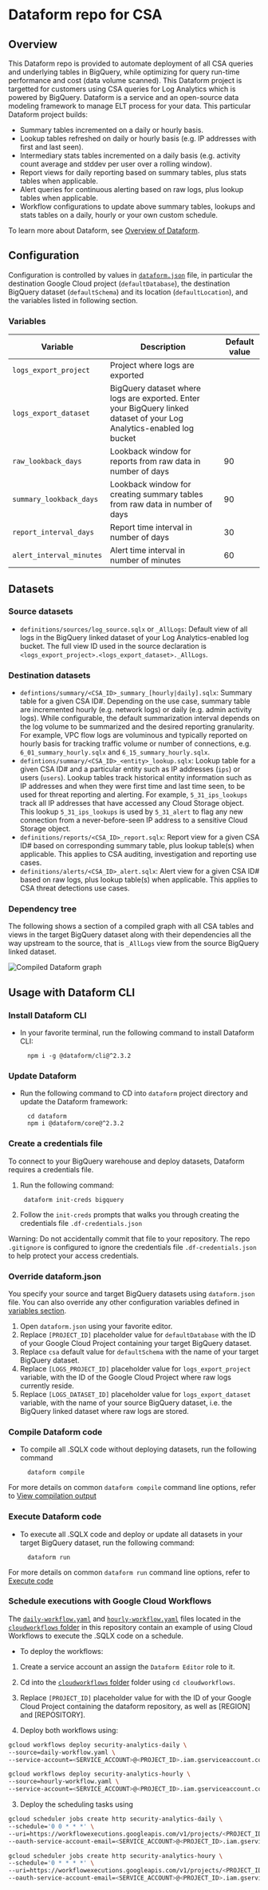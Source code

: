 # Dataform repo for CSA

## Overview

This Dataform repo is provided to automate deployment of all CSA queries and underlying tables in BigQuery, while optimizing for query run-time performance and cost (data volume scanned). This Dataform project is targetted for customers using CSA queries for Log Analytics which is powered by BigQuery. Dataform is a service and an open-source data modeling framework to manage ELT process for your data. This particular Dataform project builds:

- Summary tables incremented on a daily or hourly basis.
- Lookup tables refreshed on daily or hourly basis (e.g. IP addresses with first and last seen).
- Intermediary stats tables incremented on a daily basis (e.g. activity count average and stddev per user over a rolling window).
- Report views for daily reporting based on summary tables, plus stats tables when applicable.
- Alert queries for continuous alerting based on raw logs, plus lookup tables when applicable.
- Workflow configurations to update above summary tables, lookups and stats tables on a daily, hourly or your own custom schedule.

To learn more about Dataform, see [Overview of Dataform](https://cloud.google.com/dataform/docs/overview).

## Configuration

Configuration is controlled by values in [`dataform.json`](./dataform.json) file, in particular the destination Google Cloud project (`defaultDatabase`), the destination BigQuery dataset (`defaultSchema`) and its location (`defaultLocation`), and the variables listed in following section.

### Variables

| Variable | Description | Default value |
|---|---|---|
| `logs_export_project` | Project where logs are exported | |
| `logs_export_dataset` | BigQuery dataset where logs are exported. Enter your BigQuery linked dataset of your Log Analytics-enabled log bucket | |
| `raw_lookback_days` | Lookback window for reports from raw data in number of days | 90 |
| `summary_lookback_days` | Lookback window for creating summary tables from raw data in number of days | 90 |
| `report_interval_days` | Report time interval in number of days | 30 |
| `alert_interval_minutes` | Alert time interval in number of minutes | 60 |

## Datasets

### Source datasets

- `definitions/sources/log_source.sqlx` or `_AllLogs`: Default view of all logs in the BigQuery linked dataset of your Log Analytics-enabled log bucket. The full view ID used in the source declaration is `<logs_export_project>.<logs_export_dataset>._AllLogs`.

### Destination datasets
- `defintions/summary/<CSA_ID>_summary_[hourly|daily].sqlx`: Summary table for a given CSA ID#. Depending on the use case, summary table are incremented hourly (e.g. network logs) or daily (e.g. admin activity logs). While configurable, the default summarization interval depends on the log volume to be summarized and the desired reporting granularity. For example, VPC flow logs are voluminous and typically reported on hourly basis for tracking traffic volume or number of connections, e.g. `6_01_summary_hourly.sqlx` and `6_15_summary_hourly.sqlx`.
- `defintions/summary/<CSA_ID>_<entity>_lookup.sqlx`: Lookup table for a given CSA ID# and a particular entity such as IP addresses (`ips`) or users (`users`). Lookup tables track historical entity information such as IP addresses and when they were first time and last time seen, to be used for threat reporting and alerting. For example, `5_31_ips_lookups` track all IP addresses that have accessed any Cloud Storage object. This lookup `5_31_ips_lookups` is used by `5_31_alert` to flag any new connection from a never-before-seen IP address to a sensitive Cloud Storage object.
- `definitions/reports/<CSA_ID>_report.sqlx`: Report view for a given CSA ID# based on corresponding summary table, plus lookup table(s) when applicable. This applies to CSA auditing, investigation and reporting use cases.
- `definitions/alerts/<CSA_ID>_alert.sqlx`: Alert view for a given CSA ID# based on raw logs, plus lookup table(s) when applicable. This applies to CSA threat detections use cases.

### Dependency tree

The following shows a section of a compiled graph with all CSA tables and views in the target BigQuery dataset along with their dependencies all the way upstream to the source, that is `_AllLogs` view from the source BigQuery linked dataset.

![Compiled Dataform graph](../assets/csa_dataform_graph.png)


## Usage with Dataform CLI

### Install Dataform CLI

* In your favorite terminal, run the following command to install Dataform CLI:

        npm i -g @dataform/cli@^2.3.2

### Update Dataform

* Run the following command to CD into `dataform` project directory and update the Dataform framework:

        cd dataform
        npm i @dataform/core@^2.3.2

### Create a credentials file

To connect to your BigQuery warehouse and deploy datasets, Dataform requires a credentials file.

1. Run the following command:

        dataform init-creds bigquery

2. Follow the `init-creds` prompts that walks you through creating the credentials file `.df-credentials.json`

Warning: Do not accidentally commit that file to your repository. The repo `.gitignore` is configured to ignore the credentials file `.df-credentials.json` to help protect your access credentials.

### Override dataform.json

You specify your source and target BigQuery datasets using `dataform.json` file. You can also override any other configuration variables defined in [variables section](#variables).

1. Open `dataform.json` using your favorite editor.
2. Replace `[PROJECT_ID]` placeholder value for `defaultDatabase` with the ID of your Google Cloud Project containing your target BigQuery dataset.
3. Replace `csa` default value for `defaultSchema` with the name of your target BigQuery dataset.
4. Replace `[LOGS_PROJECT_ID]` placeholder value for `logs_export_project` variable, with the ID of the Google Cloud Project where raw logs currently reside.
5. Replace `[LOGS_DATASET_ID]` placeholder value for `logs_export_dataset` variable, with the name of your source BigQuery dataset, i.e. the BigQuery linked dataset where raw logs are stored.

### Compile Dataform code

* To compile all .SQLX code without deploying datasets, run the following command

        dataform compile

For more details on common `dataform compile` command line options, refer to [View compilation output](https://cloud.google.com/dataform/docs/use-dataform-cli#view_compilation_output)

### Execute Dataform code

* To execute all .SQLX code and deploy or update all datasets in your target BigQuery dataset, run the following command:

        dataform run

For more details on common `dataform run` command line options, refer to [Execute code](https://cloud.google.com/dataform/docs/use-dataform-cli#execute_code)

### Schedule executions with Google Cloud Workflows

The [`daily-workflow.yaml`](./cloudworkflows/daily-workflow.yml) and [`hourly-workflow.yaml`](./cloudworkflows/daily-workflow.yml) files located in the 
[`cloudworkflows` folder](./cloudworkflows/) in this repository contain an example of using Cloud Workflows to execute the .SQLX code on a schedule.

* To deploy the workflows:

1. Create a service account an assign the `Dataform Editor` role to it.
2. Cd into the [`cloudworkflows` folder](./cloudworkflows/) folder using `cd cloudworkflows`.
3. Replace `[PROJECT_ID]` placeholder value for with the ID of your Google Cloud Project containing the dataform repository, as well as [REGION] and [REPOSITORY].

4. Deploy both workflows using:
 ```bash
 gcloud workflows deploy security-analytics-daily \
 --source=daily-workflow.yaml \
 --service-account=<SERVICE_ACCOUNT>@<PROJECT_ID>.iam.gserviceaccount.com 

 gcloud workflows deploy security-analytics-hourly \
 --source=hourly-workflow.yaml \
 --service-account=<SERVICE_ACCOUNT>@<PROJECT_ID>.iam.gserviceaccount.com
 ```
 3. Deploy the scheduling tasks using 
 ```bash
gcloud scheduler jobs create http security-analytics-daily \
--schedule='0 0 * * *' \
--uri=https://workflowexecutions.googleapis.com/v1/projects/<PROJECT_ID>/locations/<REGION>/workflows/security-analytics-daily/executions \
--oauth-service-account-email=<SERVICE_ACCOUNT>@<PROJECT_ID>.iam.gserviceaccount.com

gcloud scheduler jobs create http security-analytics-houry \
--schedule='0 * * * *' \
--uri=https://workflowexecutions.googleapis.com/v1/projects/<PROJECT_ID>/locations/<REGION>/workflows/security-analytics-hourly/executions \
--oauth-service-account-email=<SERVICE_ACCOUNT>@<PROJECT_ID>.iam.gserviceaccount.com

 ```